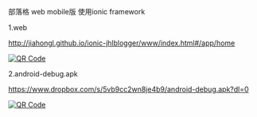 <p>部落格 web mobile版 使用ionic framework</p>



<p>1.web<p>

http://jiahongl.github.io/ionic-jhlblogger/www/index.html#/app/home

<a href='http://www.unitag.io/qrcode'><img src='http://www.unitag.io/qreator/generate?crs=xnjFkEn%252FP85fCPDXJ%252FXXKnPnKU%252FtWVh9E7ei8Ex%252BR4XsTvus59MiRl4OtJ5Y%252F3aRXopA7Qn4wJ6m3qLfsP4IWv39ocSd3mMczmj1AuyiW6K%252F58n8n8s5NK61vAUi6GUR9QhYs1xUoNWG3PC4owAgU1Q%252FHThW3FIfdeEUqZ%252BlJgc%253D&crd=fhOysE0g3Bah%252BuqXA7NPQ1AZ1rq44Vd0ZWRW2miX1zxWQLwMoTdwkqfZoNUOTfz4dJY%252FHRFpjFEg67cCG%252F7gwFjjnUPzAk%252BYdp2ldcCaFtoMEwY7LQedQtH4YdkcTBm3iQqBNV3comWrzUfaJIMHgA%253D%253D' alt='QR Code'/></a>

<p>2.android-debug.apk</p>

https://www.dropbox.com/s/5vb9cc2wn8je4b9/android-debug.apk?dl=0

<a href='http://www.unitag.io/qrcode'><img src='http://www.unitag.io/qreator/generate?crs=xnjFkEn%252FP85fCPDXJ%252FXXKg5g6yQi7H4qzUlRVUntU035Re8CX7iHj071HbqF%252BCfYW0fkByoDtlWAYEP%252FkF2dipjP8Ux69VtYkusoonlKTAkgSRnmfwEzhpz3ulb%252BfgcH8xxrpOTbfLtqZS7YE5Pf9g%253D%253D&crd=fhOysE0g3Bah%252BuqXA7NPQwPhMMBJVP2ZwcYWZIQBydQ2HdSkNfPcTcGFoDptS4xbJUv2VR5sVdjWAaneivdJroHqTzsgFrzIQ7yXyUEGRa1DDviKbojG7kbNec7gkDjCaY0SW26%252B23hHA%252Bt1LrCGBA%253D%253D' alt='QR Code'/></a>

